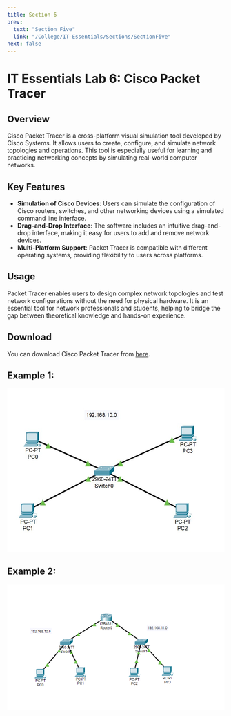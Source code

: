 ```yaml
---
title: Section 6
prev:
  text: "Section Five"
  link: "/College/IT-Essentials/Sections/SectionFive"
next: false
---
```


# IT Essentials Lab 6: Cisco Packet Tracer

## Overview

Cisco Packet Tracer is a cross-platform visual simulation tool developed by Cisco Systems. It allows users to create, configure, and simulate network topologies and operations. This tool is especially useful for learning and practicing networking concepts by simulating real-world computer networks.

## Key Features

- **Simulation of Cisco Devices**: Users can simulate the configuration of Cisco routers, switches, and other networking devices using a simulated command line interface.
- **Drag-and-Drop Interface**: The software includes an intuitive drag-and-drop interface, making it easy for users to add and remove network devices.
- **Multi-Platform Support**: Packet Tracer is compatible with different operating systems, providing flexibility to users across platforms.

## Usage

Packet Tracer enables users to design complex network topologies and test network configurations without the need for physical hardware. It is an essential tool for network professionals and students, helping to bridge the gap between theoretical knowledge and hands-on experience.

## Download

You can download Cisco Packet Tracer from [here](https://www.netacad.com/resources/lab-downloads?courseLang=en-US).

## Example 1:

![Example 1](../imgs/figure%201.png)

## Example 2:

![Example 2](../imgs/figure-1.png)